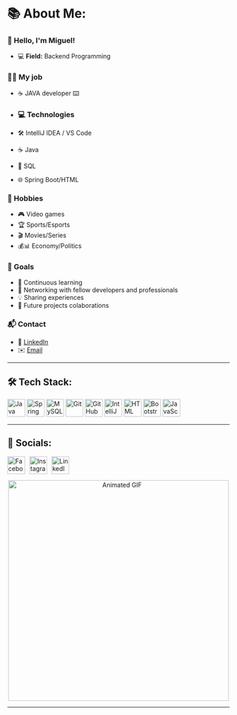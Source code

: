 # 📚 About Me:

### 👋 Hello, I'm Miguel!
- 💻 **Field:** Backend Programming

### 🧑‍💻 My job
- ☕ JAVA developer ⌨️

- ### 💻 Technologies
- 🛠️ IntelliJ IDEA / VS Code
- ☕ Java
- 💾 SQL
- 🌐 Spring Boot/HTML

### 🎯 Hobbies
- 🎮 Video games
- 🏆 Sports/Esports
- 🎬 Movies/Series
- 💰📊 Economy/Politics

### 🌟 Goals
- 📖 Continuous learning
- 🤝 Networking with fellow developers and professionals
- 💡 Sharing experiences
- 🚀 Future projects colaborations

### 📬 Contact
- 🔗 [LinkedIn](https://www.linkedin.com/in/pedro-miguel-rodrigues-ribeiro/)
- ✉️ [Email](pedromiguelribeiro06@gmail.com)

---

## 🛠 Tech Stack:
<p align="left">
  <img src="https://cdn.jsdelivr.net/gh/devicons/devicon/icons/java/java-original.svg" alt="Java" width="40" height="40"/>
  <img src="https://cdn.jsdelivr.net/gh/devicons/devicon/icons/spring/spring-original.svg" alt="Spring" width="40" height="40"/>
  <img src="https://cdn.jsdelivr.net/gh/devicons/devicon/icons/mysql/mysql-original.svg" alt="MySQL" width="40" height="40"/>
  <img src="https://cdn.jsdelivr.net/gh/devicons/devicon/icons/git/git-original.svg" alt="Git" width="40" height="40"/>
  <img src="https://cdn.jsdelivr.net/gh/devicons/devicon/icons/github/github-original.svg" alt="GitHub" width="40" height="40"/>
  <img src="https://cdn.jsdelivr.net/gh/devicons/devicon/icons/intellij/intellij-original.svg" alt="IntelliJ IDEA" width="40" height="40"/>
  <img src="https://cdn.jsdelivr.net/gh/devicons/devicon/icons/html5/html5-original.svg" alt="HTML" width="40" height="40"/>
  <img src="https://cdn.jsdelivr.net/gh/devicons/devicon/icons/bootstrap/bootstrap-original.svg" alt="Bootstrap" width="40" height="40"/>
  <img src="https://cdn.jsdelivr.net/gh/devicons/devicon/icons/javascript/javascript-original.svg" alt="JavaScript" width="40" height="40"/>
</p>

---

## 📱 Socials:
<p align="left" style="display: flex; gap: 10px;">
  <span style="display: inline-block;">
    <a href="https://www.facebook.com/pmiguel.ribeiro92" target="_blank" style="text-decoration: none;">
      <img src="https://cdn.jsdelivr.net/gh/devicons/devicon/icons/facebook/facebook-original.svg" alt="Facebook" width="40" height="40" style="display: block;"/>
    </a>
  </span>
  
  <span style="display: inline-block;">
    <a href="https://www.instagram.com/miguel.ribeiro06/" target="_blank" style="text-decoration: none;">
      <img src="https://upload.wikimedia.org/wikipedia/commons/a/a5/Instagram_icon.png" alt="Instagram" width="40" height="40" style="display: block;"/>
    </a>
  </span>
  
  <span style="display: inline-block;">
    <a href="https://www.linkedin.com/in/pedro-miguel-rodrigues-ribeiro/" target="_blank" style="text-decoration: none;">
      <img src="https://cdn.jsdelivr.net/gh/devicons/devicon/icons/linkedin/linkedin-original.svg" alt="LinkedIn" width="40" height="40" style="display: block;"/>
    </a>
  </span>
</p>

<p align="center">
  <img src="https://user-images.githubusercontent.com/74038190/212284158-e840e285-664b-44d7-b79b-e264b5e54825.gif" alt="Animated GIF" width="500"/>
</p>


---
